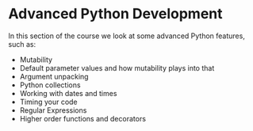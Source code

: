 # Advanced Python Development

In this section of the course we look at some advanced Python features, such as:

- Mutability
- Default parameter values and how mutability plays into that
- Argument unpacking
- Python collections
- Working with dates and times
- Timing your code
- Regular Expressions
- Higher order functions and decorators